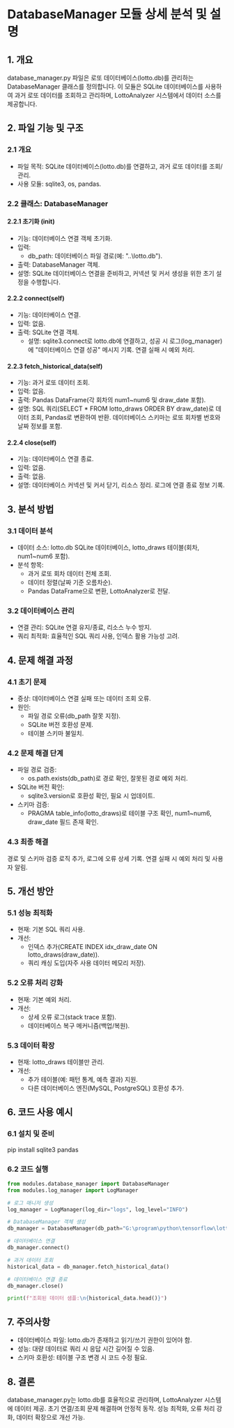 # DatabaseManager 모듈 상세 분석 및 설명
## 1. 개요
database_manager.py 파일은 로또 데이터베이스(lotto.db)를 관리하는 DatabaseManager 클래스를 정의합니다. 
이 모듈은 SQLite 데이터베이스를 사용하여 과거 로또 데이터를 조회하고 관리하며, LottoAnalyzer 시스템에서 데이터 소스를 제공합니다.

## 2. 파일 기능 및 구조
### 2.1 개요
- 파일 목적: SQLite 데이터베이스(lotto.db)를 연결하고, 과거 로또 데이터를 조회/관리.
- 사용 모듈: sqlite3, os, pandas.

### 2.2 클래스: DatabaseManager
#### 2.2.1 초기화 (__init__)
- 기능: 데이터베이스 연결 객체 초기화.
- 입력:
  - db_path: 데이터베이스 파일 경로(예: "..\lotto.db").
- 출력: DatabaseManager 객체.
- 설명: SQLite 데이터베이스 연결을 준비하고, 커넥션 및 커서 생성을 위한 초기 설정을 수행합니다.

#### 2.2.2 connect(self)
- 기능: 데이터베이스 연결.
- 입력: 없음.
- 출력: SQLite 연결 객체.
  - 설명: sqlite3.connect로 lotto.db에 연결하고, 성공 시 로그(log_manager)에 "데이터베이스 연결 성공" 메시지 기록. 
        연결 실패 시 예외 처리.

#### 2.2.3 fetch_historical_data(self)
- 기능: 과거 로또 데이터 조회.
- 입력: 없음.
- 출력: Pandas DataFrame(각 회차의 num1~num6 및 draw_date 포함).
- 설명: SQL 쿼리(SELECT * FROM lotto_draws ORDER BY draw_date)로 데이터 조회, Pandas로 변환하여 반환. 
      데이터베이스 스키마는 로또 회차별 번호와 날짜 정보를 포함.

#### 2.2.4 close(self)
- 기능: 데이터베이스 연결 종료.
- 입력: 없음.
- 출력: 없음.
- 설명: 데이터베이스 커넥션 및 커서 닫기, 리소스 정리. 로그에 연결 종료 정보 기록.

## 3. 분석 방법
### 3.1 데이터 분석
- 데이터 소스: lotto.db SQLite 데이터베이스, lotto_draws 테이블(회차, num1~num6 포함).
- 분석 항목:
  - 과거 로또 회차 데이터 전체 조회.
  - 데이터 정렬(날짜 기준 오름차순).
  - Pandas DataFrame으로 변환, LottoAnalyzer로 전달.

### 3.2 데이터베이스 관리
- 연결 관리: SQLite 연결 유지/종료, 리소스 누수 방지.
- 쿼리 최적화: 효율적인 SQL 쿼리 사용, 인덱스 활용 가능성 고려.

## 4. 문제 해결 과정
### 4.1 초기 문제
- 증상: 데이터베이스 연결 실패 또는 데이터 조회 오류.
- 원인:
  - 파일 경로 오류(db_path 잘못 지정).
  - SQLite 버전 호환성 문제.
  - 테이블 스키마 불일치.

### 4.2 문제 해결 단계
- 파일 경로 검증:
  - os.path.exists(db_path)로 경로 확인, 잘못된 경로 예외 처리.
- SQLite 버전 확인:
  - sqlite3.version로 호환성 확인, 필요 시 업데이트.
- 스키마 검증:
  - PRAGMA table_info(lotto_draws)로 테이블 구조 확인, num1~num6, draw_date 필드 존재 확인.

### 4.3 최종 해결
경로 및 스키마 검증 로직 추가, 로그에 오류 상세 기록.
연결 실패 시 예외 처리 및 사용자 알림.

## 5. 개선 방안
### 5.1 성능 최적화
- 현재: 기본 SQL 쿼리 사용.
- 개선:
  - 인덱스 추가(CREATE INDEX idx_draw_date ON lotto_draws(draw_date)).
  - 쿼리 캐싱 도입(자주 사용 데이터 메모리 저장).

### 5.2 오류 처리 강화
- 현재: 기본 예외 처리.
- 개선:
  - 상세 오류 로그(stack trace 포함).
  - 데이터베이스 복구 메커니즘(백업/복원).

### 5.3 데이터 확장
- 현재: lotto_draws 테이블만 관리.
- 개선:
  - 추가 테이블(예: 패턴 통계, 예측 결과) 지원.
  - 다른 데이터베이스 엔진(MySQL, PostgreSQL) 호환성 추가.

## 6. 코드 사용 예시
### 6.1 설치 및 준비
pip install sqlite3 pandas

### 6.2 코드 실행
```python
from modules.database_manager import DatabaseManager
from modules.log_manager import LogManager

# 로그 매니저 생성
log_manager = LogManager(log_dir="logs", log_level="INFO")

# DatabaseManager 객체 생성
db_manager = DatabaseManager(db_path="G:\program\python\tensorflow\lotto\2025-02-19_Lotto_In_Use\lotto_pattern_llsm_top_number\lotto.db")

# 데이터베이스 연결
db_manager.connect()

# 과거 데이터 조회
historical_data = db_manager.fetch_historical_data()

# 데이터베이스 연결 종료
db_manager.close()

print(f"조회된 데이터 샘플:\n{historical_data.head()}")
```

## 7. 주의사항
- 데이터베이스 파일: lotto.db가 존재하고 읽기/쓰기 권한이 있어야 함.
- 성능: 대량 데이터로 쿼리 시 응답 시간 길어질 수 있음.
- 스키마 호환성: 테이블 구조 변경 시 코드 수정 필요.

## 8. 결론
database_manager.py는 lotto.db를 효율적으로 관리하며, LottoAnalyzer 시스템에 데이터 제공. 
초기 연결/조회 문제 해결하며 안정적 동작. 성능 최적화, 오류 처리 강화, 데이터 확장으로 개선 가능.